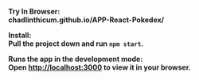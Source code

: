 <b>Try In Browser:<b>\
chadlinthicum.github.io/APP-React-Pokedex/

<b>Install:<b>\
Pull the project down and run `npm start`.

Runs the app in the development mode:\
Open [http://localhost:3000](http://localhost:3000) to view it in your browser.
